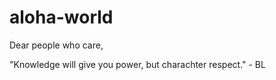# aloha-world

Dear people who care,

"Knowledge will give you power, but
charachter respect." - BL
